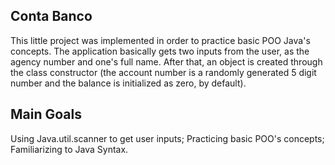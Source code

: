 ## Conta Banco
This little project was implemented in order to practice basic POO Java's concepts. The application basically gets two inputs from the user, as the agency number and one's full name. After that, an object is created through the class constructor (the account number is a randomly generated 5 digit number and the balance is initialized as zero, by default).

## Main Goals
Using Java.util.scanner to get user inputs; Practicing basic POO's concepts; Familiarizing to Java Syntax.
